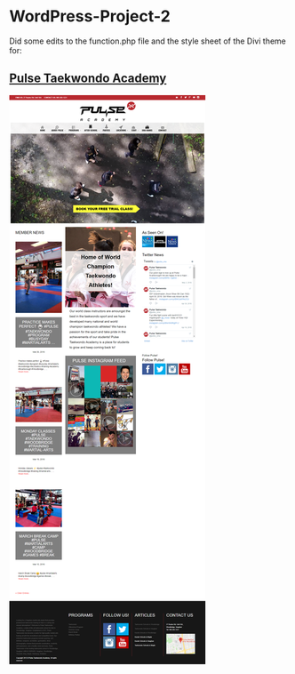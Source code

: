 # WordPress-Project-2
Did some edits to the function.php file and the style sheet of the Divi theme for:
## [Pulse Taekwondo Academy](http://www.pulsetaekwondo.ca/ "Pulse Taekwondo Academy WordPress Site")

![Pulse Taekwondo Academy](https://github.com/ShayRagab/WordPress-Project-2/blob/master/Pulse%20Taekwondo%20Academy.png "Pulse Taekwondo Academy's Homepage")
